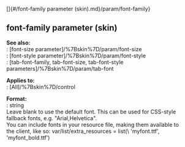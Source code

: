 []{#/font-family parameter (skin).md}/param/font-family}    
## font-family parameter (skin)    
**See also:**    
:   [font-size parameter]/%7Bskin%7D/param/font-size    
:   [font-style parameter]/%7Bskin%7D/param/font-style    
:   [tab-font-family, tab-font-size, tab-font-style    
    parameters]/%7Bskin%7D/param/tab-font    
<!-- -->    
**Applies to:**    
:   [All]/%7Bskin%7D/control    
<!-- -->    
**Format:**    
:   string    
Leave blank to use the default font. This can be used for CSS-style    
fallback fonts, e.g. \"Arial,Helvetica\".    
You can include fonts in your resource file, making them available to    
the client, like so: var/list/extra_resources = list(\\ \'myfont.ttf\',    
\'myfont_bold.ttf\')  